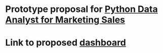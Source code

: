 # Prototype proposal for [Python Data Analyst for Marketing Sales](https://www.freelancer.com/projects/machine-learning/Python-Data-Analyst-for-Marketing/details)

# Link to proposed [dashboard](https://sales-dashboard-mvp.streamlit.app)
